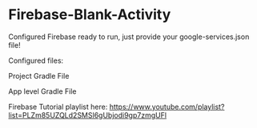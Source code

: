 # Firebase-Blank-Activity
Configured Firebase ready to run, just provide your google-services.json file!

Configured files:

Project Gradle File

App level Gradle File

Firebase Tutorial playlist here: https://www.youtube.com/playlist?list=PLZm85UZQLd2SMSl6gUbjodi9gp7zmgUFl
